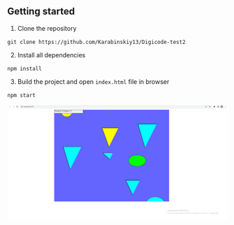
## Getting started

1. Clone the repository
```
git clone https://github.com/Karabinskiy13/Digicode-test2
```
2. Install all dependencies
```
npm install
```
3. Build the project and open ```index.html``` file in browser
```
npm start
```

![](dist/assets/screenshot.png)
